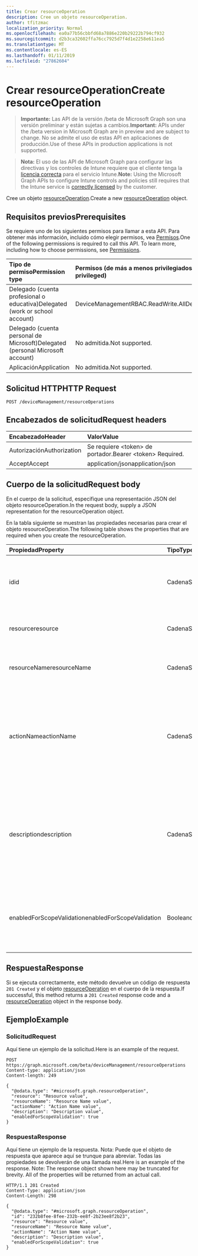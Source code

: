 ```yaml
---
title: Crear resourceOperation
description: Cree un objeto resourceOperation.
author: tfitzmac
localization_priority: Normal
ms.openlocfilehash: ea0a77b56cbbfd68a7886e220b29222b794cf932
ms.sourcegitcommit: d2b3ca32602ffa76cc7925d7f4d1e2258e611ea5
ms.translationtype: MT
ms.contentlocale: es-ES
ms.lasthandoff: 01/11/2019
ms.locfileid: "27862604"
---
```

# <a name="create-resourceoperation"></a><span data-ttu-id="f62dc-103">Crear resourceOperation</span><span class="sxs-lookup"><span data-stu-id="f62dc-103">Create resourceOperation</span></span>

> <span data-ttu-id="f62dc-104">**Importante:** Las API de la versión /beta de Microsoft Graph son una versión preliminar y están sujetas a cambios.</span><span class="sxs-lookup"><span data-stu-id="f62dc-104">**Important:** APIs under the /beta version in Microsoft Graph are in preview and are subject to change.</span></span> <span data-ttu-id="f62dc-105">No se admite el uso de estas API en aplicaciones de producción.</span><span class="sxs-lookup"><span data-stu-id="f62dc-105">Use of these APIs in production applications is not supported.</span></span>

> <span data-ttu-id="f62dc-106">**Nota:** El uso de las API de Microsoft Graph para configurar las directivas y los controles de Intune requiere que el cliente tenga la [licencia correcta](https://go.microsoft.com/fwlink/?linkid=839381) para el servicio Intune.</span><span class="sxs-lookup"><span data-stu-id="f62dc-106">**Note:** Using the Microsoft Graph APIs to configure Intune controls and policies still requires that the Intune service is [correctly licensed](https://go.microsoft.com/fwlink/?linkid=839381) by the customer.</span></span>

<span data-ttu-id="f62dc-107">Cree un objeto [resourceOperation](../resources/intune-rbac-resourceoperation.md).</span><span class="sxs-lookup"><span data-stu-id="f62dc-107">Create a new [resourceOperation](../resources/intune-rbac-resourceoperation.md) object.</span></span>
## <a name="prerequisites"></a><span data-ttu-id="f62dc-108">Requisitos previos</span><span class="sxs-lookup"><span data-stu-id="f62dc-108">Prerequisites</span></span>
<span data-ttu-id="f62dc-p102">Se requiere uno de los siguientes permisos para llamar a esta API. Para obtener más información, incluido cómo elegir permisos, vea [Permisos](/graph/permissions-reference).</span><span class="sxs-lookup"><span data-stu-id="f62dc-p102">One of the following permissions is required to call this API. To learn more, including how to choose permissions, see [Permissions](/graph/permissions-reference).</span></span>

|<span data-ttu-id="f62dc-111">Tipo de permiso</span><span class="sxs-lookup"><span data-stu-id="f62dc-111">Permission type</span></span>|<span data-ttu-id="f62dc-112">Permisos (de más a menos privilegiados)</span><span class="sxs-lookup"><span data-stu-id="f62dc-112">Permissions (from most to least privileged)</span></span>|
|:---|:---|
|<span data-ttu-id="f62dc-113">Delegado (cuenta profesional o educativa)</span><span class="sxs-lookup"><span data-stu-id="f62dc-113">Delegated (work or school account)</span></span>|<span data-ttu-id="f62dc-114">DeviceManagementRBAC.ReadWrite.All</span><span class="sxs-lookup"><span data-stu-id="f62dc-114">DeviceManagementRBAC.ReadWrite.All</span></span>|
|<span data-ttu-id="f62dc-115">Delegado (cuenta personal de Microsoft)</span><span class="sxs-lookup"><span data-stu-id="f62dc-115">Delegated (personal Microsoft account)</span></span>|<span data-ttu-id="f62dc-116">No admitida.</span><span class="sxs-lookup"><span data-stu-id="f62dc-116">Not supported.</span></span>|
|<span data-ttu-id="f62dc-117">Aplicación</span><span class="sxs-lookup"><span data-stu-id="f62dc-117">Application</span></span>|<span data-ttu-id="f62dc-118">No admitida.</span><span class="sxs-lookup"><span data-stu-id="f62dc-118">Not supported.</span></span>|

## <a name="http-request"></a><span data-ttu-id="f62dc-119">Solicitud HTTP</span><span class="sxs-lookup"><span data-stu-id="f62dc-119">HTTP Request</span></span>
<!-- {
  "blockType": "ignored"
}
-->
``` http
POST /deviceManagement/resourceOperations
```

## <a name="request-headers"></a><span data-ttu-id="f62dc-120">Encabezados de solicitud</span><span class="sxs-lookup"><span data-stu-id="f62dc-120">Request headers</span></span>
|<span data-ttu-id="f62dc-121">Encabezado</span><span class="sxs-lookup"><span data-stu-id="f62dc-121">Header</span></span>|<span data-ttu-id="f62dc-122">Valor</span><span class="sxs-lookup"><span data-stu-id="f62dc-122">Value</span></span>|
|:---|:---|
|<span data-ttu-id="f62dc-123">Autorización</span><span class="sxs-lookup"><span data-stu-id="f62dc-123">Authorization</span></span>|<span data-ttu-id="f62dc-124">Se requiere &lt;token&gt; de portador.</span><span class="sxs-lookup"><span data-stu-id="f62dc-124">Bearer &lt;token&gt; Required.</span></span>|
|<span data-ttu-id="f62dc-125">Accept</span><span class="sxs-lookup"><span data-stu-id="f62dc-125">Accept</span></span>|<span data-ttu-id="f62dc-126">application/json</span><span class="sxs-lookup"><span data-stu-id="f62dc-126">application/json</span></span>|

## <a name="request-body"></a><span data-ttu-id="f62dc-127">Cuerpo de la solicitud</span><span class="sxs-lookup"><span data-stu-id="f62dc-127">Request body</span></span>
<span data-ttu-id="f62dc-128">En el cuerpo de la solicitud, especifique una representación JSON del objeto resourceOperation.</span><span class="sxs-lookup"><span data-stu-id="f62dc-128">In the request body, supply a JSON representation for the resourceOperation object.</span></span>

<span data-ttu-id="f62dc-129">En la tabla siguiente se muestran las propiedades necesarias para crear el objeto resourceOperation.</span><span class="sxs-lookup"><span data-stu-id="f62dc-129">The following table shows the properties that are required when you create the resourceOperation.</span></span>

|<span data-ttu-id="f62dc-130">Propiedad</span><span class="sxs-lookup"><span data-stu-id="f62dc-130">Property</span></span>|<span data-ttu-id="f62dc-131">Tipo</span><span class="sxs-lookup"><span data-stu-id="f62dc-131">Type</span></span>|<span data-ttu-id="f62dc-132">Descripción</span><span class="sxs-lookup"><span data-stu-id="f62dc-132">Description</span></span>|
|:---|:---|:---|
|<span data-ttu-id="f62dc-133">id</span><span class="sxs-lookup"><span data-stu-id="f62dc-133">id</span></span>|<span data-ttu-id="f62dc-134">Cadena</span><span class="sxs-lookup"><span data-stu-id="f62dc-134">String</span></span>|<span data-ttu-id="f62dc-135">Clave de la operación de recursos.</span><span class="sxs-lookup"><span data-stu-id="f62dc-135">Key of the Resource Operation.</span></span> <span data-ttu-id="f62dc-136">Solo lectura, generada automáticamente.</span><span class="sxs-lookup"><span data-stu-id="f62dc-136">Read-only, automatically generated.</span></span>|
|<span data-ttu-id="f62dc-137">resource</span><span class="sxs-lookup"><span data-stu-id="f62dc-137">resource</span></span>|<span data-ttu-id="f62dc-138">Cadena</span><span class="sxs-lookup"><span data-stu-id="f62dc-138">String</span></span>|<span data-ttu-id="f62dc-139">Categoría de recurso al que pertenece esta operación.</span><span class="sxs-lookup"><span data-stu-id="f62dc-139">Resource category to which this Operation belongs.</span></span>|
|<span data-ttu-id="f62dc-140">resourceName</span><span class="sxs-lookup"><span data-stu-id="f62dc-140">resourceName</span></span>|<span data-ttu-id="f62dc-141">Cadena</span><span class="sxs-lookup"><span data-stu-id="f62dc-141">String</span></span>|<span data-ttu-id="f62dc-142">Nombre del recurso en el que se realiza esta operación.</span><span class="sxs-lookup"><span data-stu-id="f62dc-142">Name of the Resource this operation is performed on.</span></span>|
|<span data-ttu-id="f62dc-143">actionName</span><span class="sxs-lookup"><span data-stu-id="f62dc-143">actionName</span></span>|<span data-ttu-id="f62dc-144">Cadena</span><span class="sxs-lookup"><span data-stu-id="f62dc-144">String</span></span>|<span data-ttu-id="f62dc-145">Tipo de acción que va a realizar esta operación.</span><span class="sxs-lookup"><span data-stu-id="f62dc-145">Type of action this operation is going to perform.</span></span> <span data-ttu-id="f62dc-146">El actionName debe ser conciso y limitado al menor número de palabras posible.</span><span class="sxs-lookup"><span data-stu-id="f62dc-146">The actionName should be concise and limited to as few words as possible.</span></span>|
|<span data-ttu-id="f62dc-147">description</span><span class="sxs-lookup"><span data-stu-id="f62dc-147">description</span></span>|<span data-ttu-id="f62dc-148">Cadena</span><span class="sxs-lookup"><span data-stu-id="f62dc-148">String</span></span>|<span data-ttu-id="f62dc-149">Descripción de la operación de recursos.</span><span class="sxs-lookup"><span data-stu-id="f62dc-149">Description of the resource operation.</span></span> <span data-ttu-id="f62dc-150">La descripción se usa en el texto al pasar el mouse para la operación si se muestra en Azure Portal.</span><span class="sxs-lookup"><span data-stu-id="f62dc-150">The description is used in mouse-over text for the operation when shown in the Azure Portal.</span></span>|
|<span data-ttu-id="f62dc-151">enabledForScopeValidation</span><span class="sxs-lookup"><span data-stu-id="f62dc-151">enabledForScopeValidation</span></span>|<span data-ttu-id="f62dc-152">Booleano</span><span class="sxs-lookup"><span data-stu-id="f62dc-152">Boolean</span></span>|<span data-ttu-id="f62dc-153">Determina si el permiso se valida para ámbitos definidos por la asignación de roles.</span><span class="sxs-lookup"><span data-stu-id="f62dc-153">Determines whether the Permission is validated for Scopes defined per Role Assignment.</span></span>|



## <a name="response"></a><span data-ttu-id="f62dc-154">Respuesta</span><span class="sxs-lookup"><span data-stu-id="f62dc-154">Response</span></span>
<span data-ttu-id="f62dc-155">Si se ejecuta correctamente, este método devuelve un código de respuesta `201 Created` y el objeto [resourceOperation](../resources/intune-rbac-resourceoperation.md) en el cuerpo de la respuesta.</span><span class="sxs-lookup"><span data-stu-id="f62dc-155">If successful, this method returns a `201 Created` response code and a [resourceOperation](../resources/intune-rbac-resourceoperation.md) object in the response body.</span></span>

## <a name="example"></a><span data-ttu-id="f62dc-156">Ejemplo</span><span class="sxs-lookup"><span data-stu-id="f62dc-156">Example</span></span>
### <a name="request"></a><span data-ttu-id="f62dc-157">Solicitud</span><span class="sxs-lookup"><span data-stu-id="f62dc-157">Request</span></span>
<span data-ttu-id="f62dc-158">Aquí tiene un ejemplo de la solicitud.</span><span class="sxs-lookup"><span data-stu-id="f62dc-158">Here is an example of the request.</span></span>
``` http
POST https://graph.microsoft.com/beta/deviceManagement/resourceOperations
Content-type: application/json
Content-length: 249

{
  "@odata.type": "#microsoft.graph.resourceOperation",
  "resource": "Resource value",
  "resourceName": "Resource Name value",
  "actionName": "Action Name value",
  "description": "Description value",
  "enabledForScopeValidation": true
}
```

### <a name="response"></a><span data-ttu-id="f62dc-159">Respuesta</span><span class="sxs-lookup"><span data-stu-id="f62dc-159">Response</span></span>
<span data-ttu-id="f62dc-p106">Aquí tiene un ejemplo de la respuesta. Nota: Puede que el objeto de respuesta que aparece aquí se trunque para abreviar. Todas las propiedades se devolverán de una llamada real.</span><span class="sxs-lookup"><span data-stu-id="f62dc-p106">Here is an example of the response. Note: The response object shown here may be truncated for brevity. All of the properties will be returned from an actual call.</span></span>
``` http
HTTP/1.1 201 Created
Content-Type: application/json
Content-Length: 298

{
  "@odata.type": "#microsoft.graph.resourceOperation",
  "id": "232b8fee-8fee-232b-ee8f-2b23ee8f2b23",
  "resource": "Resource value",
  "resourceName": "Resource Name value",
  "actionName": "Action Name value",
  "description": "Description value",
  "enabledForScopeValidation": true
}
```





